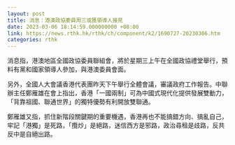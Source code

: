 ```yaml
---
layout: post
title: 消息：港澳政協委員周三或獲領導人接見
date: 2023-03-06 18:14:59.000000000 +08:00
link: https://news.rthk.hk/rthk/ch/component/k2/1690727-20230306.htm
categories: rthk
---
```


消息指，港澳地區全國政協委員聯組會，將於星期三上午在全國政協禮堂舉行，預料有黨和國家領導人參加，與港澳委員會面。

另外，全國人大會議香港代表團昨天下午舉行全體會議，審議政府工作報告。中聯辦主任鄭雁雄在會上指出，香港「一國兩制」可為中國式現代化提供發展雙動力，「背靠祖國、聯通世界」的獨特優勢有利開放雙聯通。

鄭雁雄又指，抓住新階段關鍵期的重要機遇，香港再也不能搞錯方向、搞亂自己，牢記「港獨」是死路，「攬炒」是絕路，迷信西方是邪路，政治尋租是歧路，反共反中是自絕出路。
